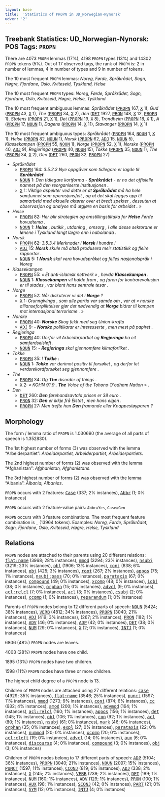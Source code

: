 ```yaml
---
layout: base
title:  'Statistics of PROPN in UD_Norwegian-Nynorsk'
udver: '2'
---
```


## Treebank Statistics: UD_Norwegian-Nynorsk: POS Tags: `PROPN`

There are 4073 `PROPN` lemmas (17%), 4198 `PROPN` types (13%) and 14302 `PROPN` tokens (5%).
Out of 17 observed tags, the rank of `PROPN` is: 2 in number of lemmas, 4 in number of types and 9 in number of tokens.

The 10 most frequent `PROPN` lemmas: <em>Noreg, Førde, Språkrådet, Sogn, Høgre, Fjordane, Oslo, Kviteseid, Tyskland, Helse</em>

The 10 most frequent `PROPN` types:  <em>Noreg, Førde, Språkrådet, Sogn, Fjordane, Oslo, Kviteseid, Høgre, Helse, Tyskland</em>

The 10 most frequent ambiguous lemmas: <em>Språkrådet</em> (<tt><a href="no_nynorsk-pos-PROPN.html">PROPN</a></tt> 167, <tt><a href="no_nynorsk-pos-X.html">X</a></tt> 1), <em>Gud</em> (<tt><a href="no_nynorsk-pos-PROPN.html">PROPN</a></tt> 43, <tt><a href="no_nynorsk-pos-X.html">X</a></tt> 1), <em>The</em> (<tt><a href="no_nynorsk-pos-PROPN.html">PROPN</a></tt> 34, <tt><a href="no_nynorsk-pos-X.html">X</a></tt> 2), <em>den</em> (<tt><a href="no_nynorsk-pos-DET.html">DET</a></tt> 1927, <tt><a href="no_nynorsk-pos-PRON.html">PRON</a></tt> 148, <tt><a href="no_nynorsk-pos-X.html">X</a></tt> 12, <tt><a href="no_nynorsk-pos-PROPN.html">PROPN</a></tt> 1), <em>Statens</em> (<tt><a href="no_nynorsk-pos-PROPN.html">PROPN</a></tt> 21, <tt><a href="no_nynorsk-pos-X.html">X</a></tt> 1), <em>Det</em> (<tt><a href="no_nynorsk-pos-PROPN.html">PROPN</a></tt> 19, <tt><a href="no_nynorsk-pos-X.html">X</a></tt> 8), <em>Trondheim</em> (<tt><a href="no_nynorsk-pos-PROPN.html">PROPN</a></tt> 18, <tt><a href="no_nynorsk-pos-X.html">X</a></tt> 1), <em>A</em> (<tt><a href="no_nynorsk-pos-PROPN.html">PROPN</a></tt> 17, <tt><a href="no_nynorsk-pos-NOUN.html">NOUN</a></tt> 1), <em>Dagens</em> (<tt><a href="no_nynorsk-pos-PROPN.html">PROPN</a></tt> 14, <tt><a href="no_nynorsk-pos-X.html">X</a></tt> 11), <em>Stavanger</em> (<tt><a href="no_nynorsk-pos-PROPN.html">PROPN</a></tt> 14, <tt><a href="no_nynorsk-pos-X.html">X</a></tt> 1)

The 10 most frequent ambiguous types:  <em>Språkrådet</em> (<tt><a href="no_nynorsk-pos-PROPN.html">PROPN</a></tt> 164, <tt><a href="no_nynorsk-pos-NOUN.html">NOUN</a></tt> 1, <tt><a href="no_nynorsk-pos-X.html">X</a></tt> 1), <em>Helse</em> (<tt><a href="no_nynorsk-pos-PROPN.html">PROPN</a></tt> 82, <tt><a href="no_nynorsk-pos-NOUN.html">NOUN</a></tt> 1), <em>Norsk</em> (<tt><a href="no_nynorsk-pos-PROPN.html">PROPN</a></tt> 62, <tt><a href="no_nynorsk-pos-ADJ.html">ADJ</a></tt> 15, <tt><a href="no_nynorsk-pos-NOUN.html">NOUN</a></tt> 5), <em>Klassekampen</em> (<tt><a href="no_nynorsk-pos-PROPN.html">PROPN</a></tt> 55, <tt><a href="no_nynorsk-pos-NOUN.html">NOUN</a></tt> 1), <em>Norge</em> (<tt><a href="no_nynorsk-pos-PROPN.html">PROPN</a></tt> 52, <tt><a href="no_nynorsk-pos-X.html">X</a></tt> 1), <em>Norske</em> (<tt><a href="no_nynorsk-pos-PROPN.html">PROPN</a></tt> 40, <tt><a href="no_nynorsk-pos-ADJ.html">ADJ</a></tt> 9), <em>Regjeringa</em> (<tt><a href="no_nynorsk-pos-PROPN.html">PROPN</a></tt> 40, <tt><a href="no_nynorsk-pos-NOUN.html">NOUN</a></tt> 15), <em>Tokke</em> (<tt><a href="no_nynorsk-pos-PROPN.html">PROPN</a></tt> 35, <tt><a href="no_nynorsk-pos-NOUN.html">NOUN</a></tt> 1), <em>The</em> (<tt><a href="no_nynorsk-pos-PROPN.html">PROPN</a></tt> 34, <tt><a href="no_nynorsk-pos-X.html">X</a></tt> 2), <em>Den</em> (<tt><a href="no_nynorsk-pos-DET.html">DET</a></tt> 260, <tt><a href="no_nynorsk-pos-PRON.html">PRON</a></tt> 32, <tt><a href="no_nynorsk-pos-PROPN.html">PROPN</a></tt> 27)


* <em>Språkrådet</em>
  * <tt><a href="no_nynorsk-pos-PROPN.html">PROPN</a></tt> 164: <em>3.5.2.3 Nye oppgåver som tidlegare er lagde til <b>Språkrådet</b></em>
  * <tt><a href="no_nynorsk-pos-NOUN.html">NOUN</a></tt> 1: <em>Den tidlegare kortforma - <b>Språkrådet</b> - er no det offisielle namnet på den reorganiserte institusjonen .</em>
  * <tt><a href="no_nynorsk-pos-X.html">X</a></tt> 1: <em>Viktige aspekter ved dette er at <b>Språkrådet</b> må ha hele samfunnet som operasjonsfelt , og at det skal legges opp til samarbeid med aktuelle aktører over et bredt spekter , dessuten at observasjon og analyse må utgjøre en basis for arbeidet . »</em>
* <em>Helse</em>
  * <tt><a href="no_nynorsk-pos-PROPN.html">PROPN</a></tt> 82: <em>Her blir strategien og omstillingstiltaka for <b>Helse</b> Førde hovudtema .</em>
  * <tt><a href="no_nynorsk-pos-NOUN.html">NOUN</a></tt> 1: <em><b>Helse</b> , butikk , utdaning , omsorg , i alle desse sektorane er lønene i Tyskland langt lægre enn i nabolanda .</em>
* <em>Norsk</em>
  * <tt><a href="no_nynorsk-pos-PROPN.html">PROPN</a></tt> 62: <em>3.5.3.4 Merknader i <b>Norsk</b> i hundre !</em>
  * <tt><a href="no_nynorsk-pos-ADJ.html">ADJ</a></tt> 15: <em><b>Norsk</b> skule må altså produsera meir statistikk og fleire rapportar .</em>
  * <tt><a href="no_nynorsk-pos-NOUN.html">NOUN</a></tt> 5: <em>1 <b>Norsk</b> skal vera hovudspråket og felles nasjonalspråk i Noreg</em>
* <em>Klassekampen</em>
  * <tt><a href="no_nynorsk-pos-PROPN.html">PROPN</a></tt> 55: <em>« Et anti-islamsk nettverk » , hevda <b>Klassekampen</b> .</em>
  * <tt><a href="no_nynorsk-pos-NOUN.html">NOUN</a></tt> 1: <em><b>Klassekampen</b> vil halde fram , og faren for kontrarevolusjon er til stades , var blant hans sentrale tesar .</em>
* <em>Norge</em>
  * <tt><a href="no_nynorsk-pos-PROPN.html">PROPN</a></tt> 52: <em>Når diskuterer vi det i <b>Norge</b> ?</em>
  * <tt><a href="no_nynorsk-pos-X.html">X</a></tt> 1: <em>Grunngivinga , som alle partia var samde om , var at « norske allianseforpliktelser gjør det nødvendig at <b>Norge</b> bidrar til kampen mot internasjonal terrorisme . »</em>
* <em>Norske</em>
  * <tt><a href="no_nynorsk-pos-PROPN.html">PROPN</a></tt> 40: <em><b>Norske</b> Skog fekk med seg Union-krafta</em>
  * <tt><a href="no_nynorsk-pos-ADJ.html">ADJ</a></tt> 9: <em>- <b>Norske</b> politikarar er interesserte , men mest på papiret .</em>
* <em>Regjeringa</em>
  * <tt><a href="no_nynorsk-pos-PROPN.html">PROPN</a></tt> 40: <em>Derfor vil Arbeidarpartiet og <b>Regjeringa</b> ha eit samferdselsløft .</em>
  * <tt><a href="no_nynorsk-pos-NOUN.html">NOUN</a></tt> 15: <em>- <b>Regjeringa</b> skal gjennomføre klimaforliket .</em>
* <em>Tokke</em>
  * <tt><a href="no_nynorsk-pos-PROPN.html">PROPN</a></tt> 35: <em>I <b>Tokke</b> :</em>
  * <tt><a href="no_nynorsk-pos-NOUN.html">NOUN</a></tt> 1: <em><b>Tokke</b> var derimot positiv til forsøket , og derfor let verdsrekordforsøket seg gjennomføre .</em>
* <em>The</em>
  * <tt><a href="no_nynorsk-pos-PROPN.html">PROPN</a></tt> 34: <em>Og <b>The</b> disorder of things .</em>
  * <tt><a href="no_nynorsk-pos-X.html">X</a></tt> 2: <em>« KOHN 91.9 . <b>The</b> Voice of the Tohono O'odham Nation » .</em>
* <em>Den</em>
  * <tt><a href="no_nynorsk-pos-DET.html">DET</a></tt> 260: <em><b>Den</b> førehandsavtala prisen er 38 euro .</em>
  * <tt><a href="no_nynorsk-pos-PRON.html">PRON</a></tt> 32: <em><b>Den</b> er ikkje frå Elstat , men hans eigen .</em>
  * <tt><a href="no_nynorsk-pos-PROPN.html">PROPN</a></tt> 27: <em>Men trefte han <b>Den</b> framande eller Knappestøyparen ?</em>

## Morphology

The form / lemma ratio of `PROPN` is 1.030690 (the average of all parts of speech is 1.352830).

The 1st highest number of forms (3) was observed with the lemma “Arbeiderpartiet”: <em>Arbeidarpartiet, Arbeiderpartiet, Arbeiderpartiets</em>.

The 2nd highest number of forms (2) was observed with the lemma “Afghanistan”: <em>Afghanistan, Afghanistans</em>.

The 3rd highest number of forms (2) was observed with the lemma “Albania”: <em>Albania, Albanias</em>.

`PROPN` occurs with 2 features: <tt><a href="no_nynorsk-feat-Case.html">Case</a></tt> (337; 2% instances), <tt><a href="no_nynorsk-feat-Abbr.html">Abbr</a></tt> (1; 0% instances)

`PROPN` occurs with 2 feature-value pairs: `Abbr=Yes`, `Case=Gen`

`PROPN` occurs with 3 feature combinations.
The most frequent feature combination is `_` (13964 tokens).
Examples: <em>Noreg, Førde, Språkrådet, Sogn, Fjordane, Oslo, Kviteseid, Høgre, Helse, Tyskland</em>


## Relations

`PROPN` nodes are attached to their parents using 20 different relations: <tt><a href="no_nynorsk-dep-flat-name.html">flat:name</a></tt> (3968; 28% instances), <tt><a href="no_nynorsk-dep-nmod.html">nmod</a></tt> (3294; 23% instances), <tt><a href="no_nynorsk-dep-nsubj.html">nsubj</a></tt> (3219; 23% instances), <tt><a href="no_nynorsk-dep-obl.html">obl</a></tt> (1906; 13% instances), <tt><a href="no_nynorsk-dep-conj.html">conj</a></tt> (838; 6% instances), <tt><a href="no_nynorsk-dep-obj.html">obj</a></tt> (425; 3% instances), <tt><a href="no_nynorsk-dep-root.html">root</a></tt> (267; 2% instances), <tt><a href="no_nynorsk-dep-appos.html">appos</a></tt> (75; 1% instances), <tt><a href="no_nynorsk-dep-nsubj-pass.html">nsubj:pass</a></tt> (70; 0% instances), <tt><a href="no_nynorsk-dep-parataxis.html">parataxis</a></tt> (67; 0% instances), <tt><a href="no_nynorsk-dep-compound.html">compound</a></tt> (49; 0% instances), <tt><a href="no_nynorsk-dep-xcomp.html">xcomp</a></tt> (48; 0% instances), <tt><a href="no_nynorsk-dep-iobj.html">iobj</a></tt> (38; 0% instances), <tt><a href="no_nynorsk-dep-orphan.html">orphan</a></tt> (15; 0% instances), <tt><a href="no_nynorsk-dep-advcl.html">advcl</a></tt> (9; 0% instances), <tt><a href="no_nynorsk-dep-acl-relcl.html">acl:relcl</a></tt> (7; 0% instances), <tt><a href="no_nynorsk-dep-acl.html">acl</a></tt> (3; 0% instances), <tt><a href="no_nynorsk-dep-csubj.html">csubj</a></tt> (2; 0% instances), <tt><a href="no_nynorsk-dep-ccomp.html">ccomp</a></tt> (1; 0% instances), <tt><a href="no_nynorsk-dep-reparandum.html">reparandum</a></tt> (1; 0% instances)

Parents of `PROPN` nodes belong to 12 different parts of speech: <tt><a href="no_nynorsk-pos-NOUN.html">NOUN</a></tt> (5424; 38% instances), <tt><a href="no_nynorsk-pos-VERB.html">VERB</a></tt> (4812; 34% instances), <tt><a href="no_nynorsk-pos-PROPN.html">PROPN</a></tt> (3040; 21% instances), <tt><a href="no_nynorsk-pos-ADJ.html">ADJ</a></tt> (419; 3% instances),  (267; 2% instances), <tt><a href="no_nynorsk-pos-PRON.html">PRON</a></tt> (182; 1% instances), <tt><a href="no_nynorsk-pos-ADV.html">ADV</a></tt> (46; 0% instances), <tt><a href="no_nynorsk-pos-ADP.html">ADP</a></tt> (42; 0% instances), <tt><a href="no_nynorsk-pos-DET.html">DET</a></tt> (38; 0% instances), <tt><a href="no_nynorsk-pos-NUM.html">NUM</a></tt> (29; 0% instances), <tt><a href="no_nynorsk-pos-X.html">X</a></tt> (2; 0% instances), <tt><a href="no_nynorsk-pos-INTJ.html">INTJ</a></tt> (1; 0% instances)

6806 (48%) `PROPN` nodes are leaves.

4003 (28%) `PROPN` nodes have one child.

1895 (13%) `PROPN` nodes have two children.

1598 (11%) `PROPN` nodes have three or more children.

The highest child degree of a `PROPN` node is 13.

Children of `PROPN` nodes are attached using 27 different relations: <tt><a href="no_nynorsk-dep-case.html">case</a></tt> (4929; 35% instances), <tt><a href="no_nynorsk-dep-flat-name.html">flat:name</a></tt> (3546; 25% instances), <tt><a href="no_nynorsk-dep-punct.html">punct</a></tt> (1597; 11% instances), <tt><a href="no_nynorsk-dep-nmod.html">nmod</a></tt> (1273; 9% instances), <tt><a href="no_nynorsk-dep-conj.html">conj</a></tt> (874; 6% instances), <tt><a href="no_nynorsk-dep-cc.html">cc</a></tt> (632; 4% instances), <tt><a href="no_nynorsk-dep-amod.html">amod</a></tt> (200; 1% instances), <tt><a href="no_nynorsk-dep-advmod.html">advmod</a></tt> (164; 1% instances), <tt><a href="no_nynorsk-dep-acl-relcl.html">acl:relcl</a></tt> (160; 1% instances), <tt><a href="no_nynorsk-dep-appos.html">appos</a></tt> (156; 1% instances), <tt><a href="no_nynorsk-dep-det.html">det</a></tt> (145; 1% instances), <tt><a href="no_nynorsk-dep-obl.html">obl</a></tt> (106; 1% instances), <tt><a href="no_nynorsk-dep-cop.html">cop</a></tt> (92; 1% instances), <tt><a href="no_nynorsk-dep-acl.html">acl</a></tt> (80; 1% instances), <tt><a href="no_nynorsk-dep-nsubj.html">nsubj</a></tt> (61; 0% instances), <tt><a href="no_nynorsk-dep-mark.html">mark</a></tt> (46; 0% instances), <tt><a href="no_nynorsk-dep-orphan.html">orphan</a></tt> (35; 0% instances), <tt><a href="no_nynorsk-dep-expl.html">expl</a></tt> (27; 0% instances), <tt><a href="no_nynorsk-dep-parataxis.html">parataxis</a></tt> (22; 0% instances), <tt><a href="no_nynorsk-dep-nummod.html">nummod</a></tt> (20; 0% instances), <tt><a href="no_nynorsk-dep-xcomp.html">xcomp</a></tt> (20; 0% instances), <tt><a href="no_nynorsk-dep-acl-cleft.html">acl:cleft</a></tt> (19; 0% instances), <tt><a href="no_nynorsk-dep-advcl.html">advcl</a></tt> (14; 0% instances), <tt><a href="no_nynorsk-dep-aux.html">aux</a></tt> (6; 0% instances), <tt><a href="no_nynorsk-dep-discourse.html">discourse</a></tt> (4; 0% instances), <tt><a href="no_nynorsk-dep-compound.html">compound</a></tt> (3; 0% instances), <tt><a href="no_nynorsk-dep-obj.html">obj</a></tt> (3; 0% instances)

Children of `PROPN` nodes belong to 17 different parts of speech: <tt><a href="no_nynorsk-pos-ADP.html">ADP</a></tt> (5104; 36% instances), <tt><a href="no_nynorsk-pos-PROPN.html">PROPN</a></tt> (3040; 21% instances), <tt><a href="no_nynorsk-pos-NOUN.html">NOUN</a></tt> (2097; 15% instances), <tt><a href="no_nynorsk-pos-PUNCT.html">PUNCT</a></tt> (1597; 11% instances), <tt><a href="no_nynorsk-pos-CCONJ.html">CCONJ</a></tt> (819; 6% instances), <tt><a href="no_nynorsk-pos-ADJ.html">ADJ</a></tt> (338; 2% instances), <tt><a href="no_nynorsk-pos-X.html">X</a></tt> (245; 2% instances), <tt><a href="no_nynorsk-pos-VERB.html">VERB</a></tt> (239; 2% instances), <tt><a href="no_nynorsk-pos-DET.html">DET</a></tt> (189; 1% instances), <tt><a href="no_nynorsk-pos-NUM.html">NUM</a></tt> (160; 1% instances), <tt><a href="no_nynorsk-pos-ADV.html">ADV</a></tt> (129; 1% instances), <tt><a href="no_nynorsk-pos-PRON.html">PRON</a></tt> (100; 1% instances), <tt><a href="no_nynorsk-pos-AUX.html">AUX</a></tt> (98; 1% instances), <tt><a href="no_nynorsk-pos-SCONJ.html">SCONJ</a></tt> (42; 0% instances), <tt><a href="no_nynorsk-pos-PART.html">PART</a></tt> (21; 0% instances), <tt><a href="no_nynorsk-pos-SYM.html">SYM</a></tt> (12; 0% instances), <tt><a href="no_nynorsk-pos-INTJ.html">INTJ</a></tt> (4; 0% instances)

